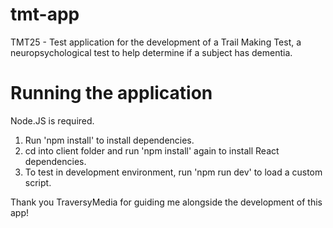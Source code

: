 # tmt-app
TMT25 - Test application for the development of a Trail Making Test, a neuropsychological test to help determine if a subject has dementia.

# Running the application
Node.JS is required. 

1) Run 'npm install' to install dependencies.
2) cd into client folder and run 'npm install' again to install React dependencies.
3) To test in development environment, run 'npm run dev' to load a custom script.

Thank you TraversyMedia for guiding me alongside the development of this app!

